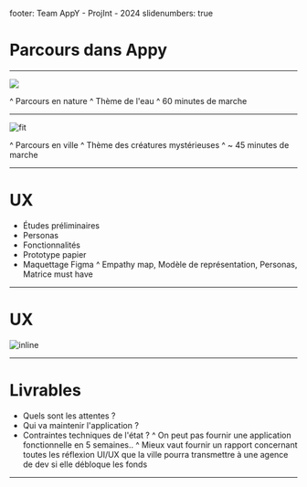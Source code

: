 footer: Team AppY - ProjInt - 2024
slidenumbers: true
# Parcours dans Appy

---

![](../img/Présentation/Parcours_nature.png)

^ Parcours en nature
^ Thème de l'eau
^ 60 minutes de marche

---

![fit](../img/Présentation/Parcours_ville.png)

^ Parcours en ville
^ Thème des créatures mystérieuses
^ ~ 45 minutes de marche

---
# UX

- Études préliminaires
- Personas
- Fonctionnalités
- Prototype papier
- Maquettage Figma
^ Empathy map, Modèle de représentation, Personas, Matrice must have
---
# UX

![inline](https://cdn.discordapp.com/attachments/1220740796916170793/1227252783334555719/20240409_154402.jpg?ex=6627bb38&is=66154638&hm=e24b6225aa042104f664671ae33816e2494468fe85d45dc09781d4defcd4c584&)

---
# Livrables

- Quels sont les attentes ?
- Qui va maintenir l'application ?
- Contraintes techniques de l'état ?
^ On peut pas fournir une application fonctionnelle en 5 semaines..
^ Mieux vaut fournir un rapport concernant toutes les réflexion UI/UX que la ville pourra transmettre à une agence de dev si elle débloque les fonds

---
